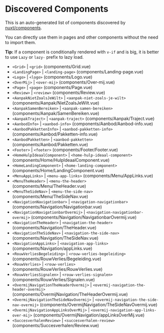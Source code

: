 # Discovered Components

This is an auto-generated list of components discovered by [nuxt/components](https://github.com/nuxt/components).

You can directly use them in pages and other components without the need to import them.

**Tip:** If a component is conditionally rendered with `v-if` and is big, it is better to use `Lazy` or `lazy-` prefix to lazy load.

- `<Grid>` | `<grid>` (components/Grid.vue)
- `<LandingPage>` | `<landing-page>` (components/Landing-page.vue)
- `<Logo>` | `<logo>` (components/Logo.vue)
- `<OverMij>` | `<over-mij>` (components/Over-mij.vue)
- `<Page>` | `<page>` (components/Page.vue)
- `<Review>` | `<review>` (components/Review.vue)
- `<AanpakNietZoalsJeWilt>` | `<aanpak-niet-zoals-je-wilt>` (components/Aanpak/NietZoalsJeWilt.vue)
- `<AanpakSamenBereiken>` | `<aanpak-samen-bereiken>` (components/Aanpak/SamenBereiken.vue)
- `<AanpakTraject>` | `<aanpak-traject>` (components/Aanpak/Traject.vue)
- `<AanbodInfo>` | `<aanbod-info>` (components/Aanbod/Aanbod-info.vue)
- `<AanbodPakkettenInfo>` | `<aanbod-pakketten-info>` (components/Aanbod/Pakketten-info.vue)
- `<AanbodPakketten>` | `<aanbod-pakketten>` (components/Aanbod/Pakketten.vue)
- `<Footer>` | `<footer>` (components/Footer/Footer.vue)
- `<HomeHulpIdeaalComponent>` | `<home-hulp-ideaal-component>` (components/Home/HulpIdeaalComponent.vue)
- `<HomeLandingComponent>` | `<home-landing-component>` (components/Home/LandingComponent.vue)
- `<MenuAppLinks>` | `<menu-app-links>` (components/Menu/AppLinks.vue)
- `<MenuTheHeader>` | `<menu-the-header>` (components/Menu/TheHeader.vue)
- `<MenuTheSideNav>` | `<menu-the-side-nav>` (components/Menu/TheSideNav.vue)
- `<NavigationNavigationbar>` | `<navigation-navigationbar>` (components/Navigation/Navigationbar.vue)
- `<NavigationNavigationbarOvermij>` | `<navigation-navigationbar-overmij>` (components/Navigation/NavigationbarOvermij.vue)
- `<NavigationTheHeader>` | `<navigation-the-header>` (components/Navigation/TheHeader.vue)
- `<NavigationTheSideNav>` | `<navigation-the-side-nav>` (components/Navigation/TheSideNav.vue)
- `<NavigationAppLinks>` | `<navigation-app-links>` (components/Navigation/appLinks.vue)
- `<RouwVerliesBegeleiding>` | `<rouw-verlies-begeleiding>` (components/RouwVerlies/Begeleiding.vue)
- `<RouwVerlies>` | `<rouw-verlies>` (components/RouwVerlies/RouwVerlies.vue)
- `<RouwVerliesSignalen>` | `<rouw-verlies-signalen>` (components/RouwVerlies/Signalen.vue)
- `<OvermijNavigationTheHeaderOvermij>` | `<overmij-navigation-the-header-overmij>` (components/OvermijNavigation/TheHeaderOvermij.vue)
- `<OvermijNavigationTheSideNavOvermij>` | `<overmij-navigation-the-side-nav-overmij>` (components/OvermijNavigation/TheSideNavOvermij.vue)
- `<OvermijNavigationAppLinksOverMij>` | `<overmij-navigation-app-links-over-mij>` (components/OvermijNavigation/appLinksOverMij.vue)
- `<SuccesverhalenReview>` | `<succesverhalen-review>` (components/Succesverhalen/Review.vue)

